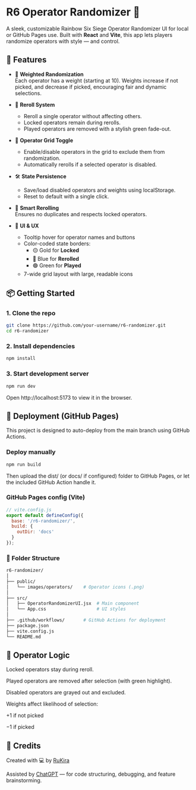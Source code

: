 # R6 Operator Randomizer 🎲

A sleek, customizable Rainbow Six Siege Operator Randomizer UI for local or GitHub Pages use. Built with **React** and **Vite**, this app lets players randomize operators with style — and control.

## 🔧 Features

- 🎯 **Weighted Randomization**  
  Each operator has a weight (starting at 10). Weights increase if not picked, and decrease if picked, encouraging fair and dynamic selections.

- 🔀 **Reroll System**
    - Reroll a single operator without affecting others.
    - Locked operators remain during rerolls.
    - Played operators are removed with a stylish green fade-out.

- 🧩 **Operator Grid Toggle**
    - Enable/disable operators in the grid to exclude them from randomization.
    - Automatically rerolls if a selected operator is disabled.

- 🛠️ **State Persistence**
    - Save/load disabled operators and weights using localStorage.
    - Reset to default with a single click.

- 🧠 **Smart Rerolling**  
  Ensures no duplicates and respects locked operators.

- 🎨 **UI & UX**
    - Tooltip hover for operator names and buttons
    - Color-coded state borders:
        - 🟡 Gold for **Locked**
        - 🔵 Blue for **Rerolled**
        - 🟢 Green for **Played**
    - 7-wide grid layout with large, readable icons

## 📦 Getting Started

### 1. Clone the repo

```bash
git clone https://github.com/your-username/r6-randomizer.git
cd r6-randomizer
```
### 2. Install dependencies
```bash
npm install
```
### 3. Start development server
```bash
npm run dev
```
Open http://localhost:5173 to view it in the browser.

## 🚀 Deployment (GitHub Pages)
This project is designed to auto-deploy from the main branch using GitHub Actions.

### Deploy manually
```bash
npm run build
```
Then upload the dist/ (or docs/ if configured) folder to GitHub Pages, or let the included GitHub Action handle it.

### GitHub Pages config (Vite)
```js
// vite.config.js
export default defineConfig({
  base: '/r6-randomizer/',
  build: {
    outDir: 'docs'
  }
});
````
### 📁 Folder Structure
```bash
r6-randomizer/
│
├── public/
│   └── images/operators/    # Operator icons (.png)
│
├── src/
│   ├── OperatorRandomizerUI.jsx  # Main component
│   └── App.css                   # UI styles
│
├── .github/workflows/       # GitHub Actions for deployment
├── package.json
├── vite.config.js
└── README.md
```

## 🧠 Operator Logic
Locked operators stay during reroll.

Played operators are removed after selection (with green highlight).

Disabled operators are grayed out and excluded.

Weights affect likelihood of selection:

+1 if not picked

−1 if picked

## 🙏 Credits
Created with 💻 by [RuKira](https://github.com/RuKira)

Assisted by [ChatGPT](https://openai.com/chatgpt) — for code structuring, debugging, and feature brainstorming.